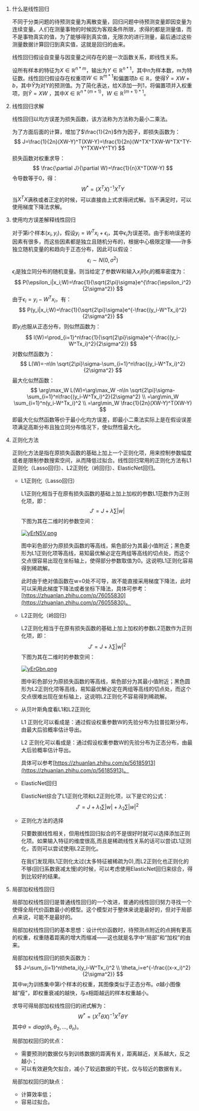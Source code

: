 1. 什么是线性回归

   不同于分类问题的待预测变量为离散变量，回归问题中待预测变量即因变量为连续变量。人们在测量事物的时候因为客观条件所限，求得的都是测量值，而不是事物真实的值，为了能够得到真实值，无限次的进行测量，最后通过这些测量数据计算回归到真实值，这就是回归的由来。

   线性回归假设自变量与因变量之间存在的是一次函数关系，即线性关系。

   设所有样本的特征为$X\in \mathbb{R}^{n*m}$，输出为$Y\in \mathbb{R}^{n*1}$，其中n为样本数，m为特征数。线性回归假设存在权重项$W\in \mathbb{R}^{m*1}$和偏置项$b\in \mathbb{R}$，使得$\widehat Y=XW+b$，其中$\widehat Y$为对Y的预测值。为了简化表达，给X添加一列1，将偏置项并入权重项，则$\widehat Y=XW$ ，其中$X\in \mathbb{R}^{n*(m+1)}$，$W\in \mathbb{R}^{(m+1)*1}$。

2. 线性回归求解

   线性回归以均方误差为损失函数，该方法称为方法称为最小二乘法。

   为了方面后面的计算，增加了$\frac{1}{2n}$作为因子，即损失函数为：
   $$
   J=\frac{1}{2n}(XW-Y)^T(XW-Y)=\frac{1}{2n}(W^TX^TXW-W^TX^TY-Y^TXW+Y^TY)
   $$
   损失函数对权重求导：
   $$
   \frac{\partial J}{\partial W}=\frac{1}{n}X^T(XW-Y)
   $$
   令导数等于0，得：
   $$
   W^*=(X^TX)^{-1}X^TY
   $$
   当$X^TX$满秩或者正定的时候，可以直接由上式求得闭式解。当不满足时，可以使用梯度下降法求解。

3. 使用均方误差解释线性回归

   对于第i个样本$(x_i,y_i)$，假设$y_i=W^Tx_i+\epsilon_i$，其中$\epsilon_i$为误差项。由于影响误差的因素有很多，而这些因素都是独立且随机分布的，根据中心极限定理——许多独立随机变量的和趋向于正态分布，因此可以假设：
   $$
   \epsilon_i\sim N(0,\sigma^2)
   $$
   $\epsilon_i$是独立同分布的随机变量。则当给定了参数W和输入$x_i$时$\epsilon_i$的概率密度为：
   $$
   P(\epsilon_i|x_i;W)=\frac{1}{\sqrt{2\pi}\sigma}e^{\frac{\epsilon_i^2}{2\sigma^2}}
   $$
   由于$\epsilon_i=y_i-W^Tx_i$，有：
   $$
   P(y_i|x_i;W)=\frac{1}{\sqrt{2\pi}\sigma}e^{-\frac{(y_i-W^Tx_i)^2}{2\sigma^2}}
   $$
   即$y_i$也服从正态分布，则似然函数为：
   $$
   l(W)=\prod_{i=1}^n\frac{1}{\sqrt{2\pi}\sigma}e^{-\frac{(y_i-W^Tx_i)^2}{2\sigma^2}}
   $$
   对数似然函数为：
   $$
   L(W)=-n\ln \sqrt{2\pi}\sigma-\sum_{i=1}^n\frac{(y_i-W^Tx_i)^2}{2\sigma^2}
   $$
   最大化似然函数：
   $$
   \arg\max_W L(W)=\arg\max_W -n\ln \sqrt{2\pi}\sigma-\sum_{i=1}^n\frac{(y_i-W^Tx_i)^2}{2\sigma^2}
   \\
   =\arg\min_W \sum_{i=1}^n(y_i-W^Tx_i)^2
   \\
   =\arg\min_W \frac{1}{2n}(XW-Y)^T(XW-Y)
   $$
   即最大化似然函数等价于最小化均方误差，即最小二乘法实际上是在假设误差项满足高斯分布且独立同分布情况下，使似然性最大化。

4. 正则化方法

   正则化方法是指在原损失函数的基础上加上一个正则化项，用来控制参数幅度或者是限制参数搜索空间，从而降低过拟合。线性回归常用的正则化方法有L1正则化（Lasso回归）、L2正则化（岭回归）、ElasticNet回归。

   - L1正则化（Lasso回归）

     L1正则化相当于在原有损失函数的基础上加上加权的参数L1范数作为正则化项，即：
     $$
     J'=J+\lambda\sum|w|
     $$
     下图为其在二维时的参数空间：

     [![yErN5V.png](https://s3.ax1x.com/2021/01/31/yErN5V.png)](https://imgchr.com/i/yErN5V)

     

     图中彩色部分为原损失函数的等高线，紫色部分为其最小值附近；黑色菱形为L1正则化项等高线，易知最优解必定在两组等高线的切点处，而这个交点很容易出现在坐标轴上，使得部分参数取值为0。这说明L1正则化容易得到稀疏解。

     此时由于绝对值函数在w=0处不可导，故不能直接采用梯度下降法，此时可以采用此梯度下降法或者坐标下降法，具体可参考：[https://zhuanlan.zhihu.com/p/76055830](https://zhuanlan.zhihu.com/p/76055830)。

   - L2正则化（岭回归）

     L2正则化相当于在原有损失函数的基础上加上加权的参数L2范数作为正则化项，即：
     $$
     J'=J+\lambda\sum|w|^2
     $$
     下图为其在二维时的参数空间：

     [![yErGbn.png](https://s3.ax1x.com/2021/01/31/yErGbn.png)](https://imgchr.com/i/yErGbn)

     图中彩色部分为原损失函数的等高线，紫色部分为其最小值附近；黑色圆形为L2正则化项等高线，易知最优解必定在两组等高线的切点处，而这个交点很难出现在坐标轴上，这说明L2正则化不容易得到稀疏解。

   - 从贝叶斯角度看L1和L2正则化

     L1 正则化可以看成是：通过假设权重参数W的先验分布为拉普拉斯分布，由最大后验概率估计导出。

     L2 正则化可以看成是：通过假设权重参数W的先验分布为正态分布，由最大后验概率估计导出。

     具体可以参考[https://zhuanlan.zhihu.com/p/56185913](https://zhuanlan.zhihu.com/p/56185913)。

   - ElasticNet回归

     ElasticNet综合了L1正则化项和L2正则化项，以下是它的公式：
     $$
     J'=J+\lambda_1\sum|w|+\lambda_2\sum|w|^2
     $$

   - 正则化方法的选择

     只要数据线性相关，但用线性回归拟合的不是很好时就可以选择添加正则化项。如果输入特征的维度很高,而且是稀疏线性关系的话可以尝试L1正则化，否则可以尝试使用L2正则化。

     在我们发现用L1正则化太过(太多特征被稀疏为0),而L2正则化也正则化的不够(回归系数衰减太慢)的时候，可以考虑使用ElasticNet回归来综合，得到比较好的结果。

5. 局部加权线性回归

   局部加权线性回归是普通线性回归的一个改进，普通的线性回归努力寻找一个使得全局代价函数最小的模型。这个模型对于整体来说是最好的，但对于局部点来说，可能不是最好的。

   局部加权线性回归的基本思想：设计代价函数时，待预测点附近的点拥有更高的权重，权重随着距离的增大而缩减——这也就是名字中“局部”和“加权”的由来。

   局部加权线性回归的损失函数为：
   $$
   J=\sum_{i=1}^n\theta_i(y_i-W^Tx_i)^2
   \\
   \theta_i=e^{-\frac{(x-x_i)^2}{2\sigma^2}}
   $$
   其中$w_i$为训练集中第i个样本的权重，其图像类似于正态分布。$\sigma$越小图像越“瘦”，即权重衰减的越快，与x相距越远的样本权重越小。

   求导可得局部加权线性回归的闭式解为：
   $$
   W^*=(X^T\theta X)^{-1}X^T\theta Y
   $$
   其中$\theta=diag(\theta_1,\theta_2,...,\theta_n)$。

   局部加权回归的优点：

   - 需要预测的数据仅与到训练数据的距离有关，距离越近，关系越大，反之越小；
   - 可以有效避免欠拟合，减小了较远数据的干扰，仅与较近的数据有关。

   局部加权回归的缺点：

   - 计算效率低；
   - 容易过拟合。

